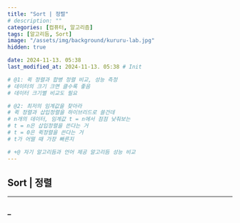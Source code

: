 ```yaml
---
title: "Sort | 정렬"
# description: ""
categories: [컴퓨터, 알고리즘]
tags: [알고리듬, Sort]
image: "/assets/img/background/kururu-lab.jpg"
hidden: true

date: 2024-11-13. 05:38
last_modified_at: 2024-11-13. 05:38 # Init

# @1: 퀵 정렬과 합병 정렬 비교, 성능 측정  
# 데이터의 크기 크면 클수록 좋음  
# 데이터 크기별 비교도 필요  

# @2: 최저의 임계값을 찾아라  
# 퀵 정렬과 삽입정렬을 하이브리드로 쓸건데  
# n개의 데이터, 임계값 t = n에서 점점 낮춰보는  
# t = n은 삽입정렬을 쓴다는 거  
# t = 0은 퀵정렬을 쓴다는 거  
# t가 어떨 때 가장 빠른지  

# +@ 자기 알고리듬과 언어 제공 알고리듬 성능 비교  
---
```


## Sort | 정렬

---

### _
